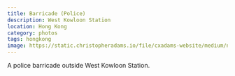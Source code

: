```yaml
---
title: Barricade (Police)
description: West Kowloon Station
location: Hong Kong
category: photos
tags: hongkong
image: https://static.christopheradams.io/file/cxadams-website/medium/nextcloud/Photos/Albums/2019/20191215-1313_HongKong/20191215-1313_HongKong_L1009946-0.jpg
---
```


A police barricade outside West Kowloon Station.

